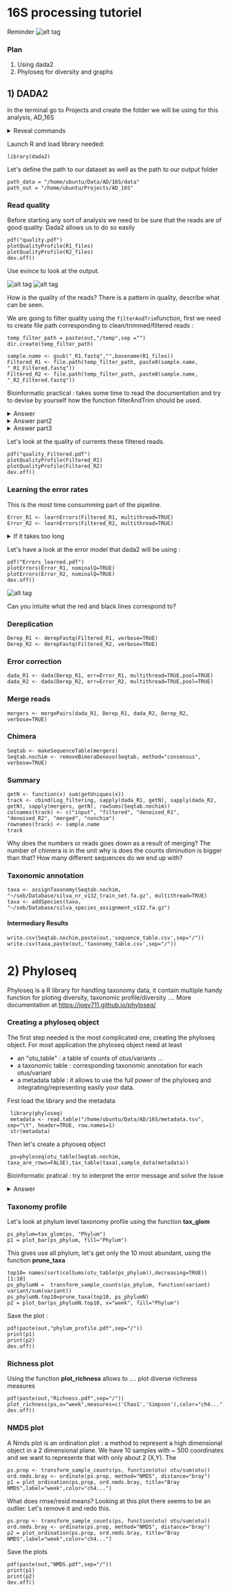 # 16S processing tutoriel
Reminder
![alt tag](16S.png)

### Plan 
1) Using dada2 
3) Phyloseq for diversity and graphs

## 1) DADA2
In the terminal go to Projects and create the folder we will be using for this analysis, AD_16S 

<details><summary>Reveal commands</summary>
<p>

```
cd ~/Projects
mkdir AD_16S
```

</p>
</details>

Launch R and load library needed:

    library(dada2)

Let's define the path to our dataset as well as the path to our output folder

    path_data = "/home/ubuntu/Data/AD/16S/data"
    path_out = "/home/ubuntu/Projects/AD_16S"

### Read quality
Before starting any sort of analysis we need to be sure that the reads are of good quality. 
Dada2 allows us to do so easily 

    pdf("quality.pdf")
    plotQualityProfile(R1_files)
    plotQualityProfile(R2_files)
    dev.off()

Use evince to look at the output. 

![alt tag](/figs/R1_qual_init.png)
![alt tag](/figs/R2_qual_init.png)

How is the quality of the reads? 
There is a pattern in quality, describe what can be seen.

We are going to filter quality using the  `filterAndTrim`function, first we need to create file path corresponding to clean/trimmed/filtered reads : 

    temp_filter_path = paste(out,"/temp",sep ="")
    dir.create(temp_filter_path)
    
    sample.name <- gsub("_R1.fastq","",basename(R1_files))
    Filtered_R1 <- file.path(temp_filter_path, paste0(sample.name, "_R1_Filtered.fastq"))
    Filtered_R2 <- file.path(temp_filter_path, paste0(sample.name, "_R2_Filtered.fastq"))

Bioinformatic practical : takes some time to read the documentation and try to devise by yourself how the function   filterAndTrim should be used. 

<details><summary> Answer</summary>
<p>
Documentation can be found there
https://letmegooglethat.com/?q=dada2+filterAndTrim&l=1
</p>
</details>
<details><summary> Answer part2</summary>
<p>
We definetely want to use the options :  trunclen, maxN, maxEE, truncQ, rm.phix, compress, verbose, multithread 
</p>
</details>

<details><summary> Answer part3</summary>
<p>

    Log_filtering =  filterAndTrim(R1_files,Filtered_R1,R2_files,Filtered_R2,truncLen=c(240,160),maxN=0, maxEE=c(2,2), truncQ=2, rm.phix=TRUE,compress=TRUE, verbose=TRUE,multithread=TRUE)

</p>
</details>

Let's look at the quality of currents these filtered reads.

    pdf("quality_Filtered.pdf")
    plotQualityProfile(Filtered_R1)
    plotQualityProfile(Filtered_R2)
    dev.off()


### Learning the error rates
This is the most time consumming part of the pipeline. 


    Error_R1 <- learnErrors(Filtered_R1, multithread=TRUE)
    Error_R2 <- learnErrors(Filtered_R2, multithread=TRUE)

<details><summary> If it takes too long</summary>
<p>

    readRDS(file  =  "/home/ubuntu/Prerun/AD16S/errors_R1.rds")
    readRDS(file  =  "/home/ubuntu/Prerun/AD16S/errors_R2.rds")

</p>
</details>

Let's have a look at the error model that dada2 will be using : 

    pdf("Errors_learned.pdf")
    plotErrors(Error_R1, nominalQ=TRUE)
    plotErrors(Error_R2, nominalQ=TRUE)
    dev.off()

![alt tag](/figs/Error_learned.png)

Can you intuite what the red and black lines correspond to? 

### Dereplication

    Derep_R1 <- derepFastq(Filtered_R1, verbose=TRUE)
    Derep_R2 <- derepFastq(Filtered_R2, verbose=TRUE)

### Error correction

    dada_R1 <- dada(Derep_R1, err=Error_R1, multithread=TRUE,pool=TRUE)
    dada_R2 <- dada(Derep_R2, err=Error_R2, multithread=TRUE,pool=TRUE)

### Merge reads 

    mergers <- mergePairs(dada_R1, Derep_R1, dada_R2, Derep_R2, verbose=TRUE)


### Chimera

    Seqtab <- makeSequenceTable(mergers)
    Seqtab.nochim <- removeBimeraDenovo(Seqtab, method="consensus", verbose=TRUE)

### Summary

    getN <- function(x) sum(getUniques(x))
    track <- cbind(Log_filtering, sapply(dada_R1, getN), sapply(dada_R2, getN), sapply(mergers, getN), rowSums(Seqtab.nochim))
    colnames(track) <- c("input", "filtered", "denoised_R1", "denoised_R2", "merged", "nonchim")
    rownames(track) <- sample.name
    track

Why does the numbers or reads goes down as a result of merging? 
The number of chimera is in the unit why is does the counts diminution is bigger than that? 
How many different sequences do we end up with?

### Taxonomic annotation

    taxa <- assignTaxonomy(Seqtab.nochim, "~/seb/Database/silva_nr_v132_train_set.fa.gz", multithread=TRUE)
    taxa <- addSpecies(taxa, "~/seb/Database/silva_species_assignment_v132.fa.gz")

#### Intermediary Results

    write.csv(Seqtab.nochim,paste(out,'sequence_table.csv',sep="/"))
    write.csv(taxa,paste(out,'taxonomy_table.csv',sep="/"))

# 2) Phyloseq
Phyloseq is a R library for handling taxonomy data, it contain multiple handy function for ploting diversity, taxonomic profile/diversity .... More documentation at https://joey711.github.io/phyloseq/
### Creating a phyloseq object
The first step needed is the most complicated one, creating the phyloseq object. 
For most application the phyloseq object need at least 
- an "otu_table" : a table of counts of otus/variants ... 
- a taxonomic table : corresponding taxonomic annotation for each otus/variant
- a metadata table : it allows to use the full power of the phyloseq and integrating/representing easily your data. 

First load the library and the metadata

     library(phyloseq)
     metadata <- read.table("/home/ubuntu/Data/AD/16S/metadata.tsv", sep="\t", header=TRUE, row.names=1)
     str(metadata)

Then let's create a phyoseq object

     ps=phyloseq(otu_table(Seqtab.nochim, taxa_are_rows=FALSE),tax_table(taxa),sample_data(metadata))


Bioinformatic pratical :  try to interpret the error message and solve the issue
<details><summary> Answer</summary>
<p>
Try first to find some information on the internet
<details><summary> Answer part2</summary>
<p>
The issue is related to samples names as defined inside Seqtab.nochim, check what the sample names are there and compare these to the sample names in metadata, you need to make it so they are identical.
<details><summary> Answer part3</summary>
<p>

    asv_table = otu_table(Seqtab.nochim, taxa_are_rows=FALSE)
    sample_names(asv_table) = gsub("_R1_Filtered.fastq","",sample_names(asv_table)) 
    ps=phyloseq(asv_table,tax_table(taxa),sample_data(metadata))

</p>
</details>
</p>
</details>
</p>
</details>

### Taxonomy profile
Let's look at phylum level taxonomy profile using the function **tax_glom**

    ps_phylum=tax_glom(ps, "Phylum")
    p1 = plot_bar(ps_phylum, fill="Phylum")
    
This gives use all phylum, let's get only the 10 most abundant, using the function **prune_taxa**

    top10= names(sort(colSums(otu_table(ps_phylum)),decreasing=TRUE))[1:10]
    ps_phylumN =  transform_sample_counts(ps_phylum, function(variant) variant/sum(variant))
    ps_phylumN.top10=prune_taxa(top10, ps_phylumN)
    p2 = plot_bar(ps_phylumN.top10, x="week", fill="Phylum")

Save the plot : 

    pdf(paste(out,"phylum_profile.pdf",sep="/"))
    print(p1)
    print(p2)
    dev.off() 

### Richness plot
Using the function **plot_richness** allows to .... plot diverse richness measures

    pdf(paste(out,"Richness.pdf",sep="/"))
    plot_richness(ps,x="week",measures=c('Chao1','Simpson'),color="ch4...")
    dev.off()
    
### NMDS plot
A Nmds plot is an ordination plot : a method to represent a high dimensional object in a 2 dimensional plane. We have 10 samples with ~ 500 coordinates and we want to represente that with only about 2 (X,Y). The 

    ps.prop <- transform_sample_counts(ps, function(otu) otu/sum(otu))
    ord.nmds.bray <- ordinate(ps.prop, method="NMDS", distance="bray")
    p1 = plot_ordination(ps.prop, ord.nmds.bray, title="Bray NMDS",label="week",color="ch4...")

What does rmse/resid means? 
Looking at this plot there seems to be an outlier. Let's remove it and redo this.

    ps.prop <- transform_sample_counts(ps, function(otu) otu/sum(otu))
    ord.nmds.bray <- ordinate(ps.prop, method="NMDS", distance="bray")
    p2 = plot_ordination(ps.prop, ord.nmds.bray, title="Bray NMDS",label="week",color="ch4...")
    
Save the plots 

    pdf(paste(out,"NMDS.pdf",sep="/"))
    print(p1)
    print(p2)
    dev.off()
